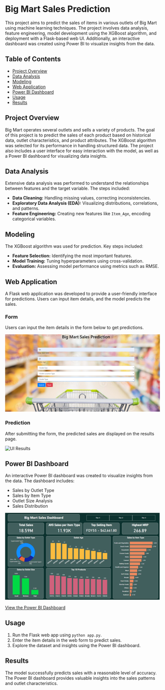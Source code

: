 # Big Mart Sales Prediction

This project aims to predict the sales of items in various outlets of Big Mart using machine learning techniques. The project involves data analysis, feature engineering, model development using the XGBoost algorithm, and deployment with a Flask-based web UI. Additionally, an interactive dashboard was created using Power BI to visualize insights from the data.

## Table of Contents

- [Project Overview](#project-overview)
- [Data Analysis](#data-analysis)
- [Modeling](#modeling)
- [Web Application](#web-application)
- [Power BI Dashboard](#power-bi-dashboard)
- [Usage](#usage)
- [Results](#results)

## Project Overview

Big Mart operates several outlets and sells a variety of products. The goal of this project is to predict the sales of each product based on historical data, outlet characteristics, and product attributes. The XGBoost algorithm was selected for its performance in handling structured data. The project also includes a user interface for easy interaction with the model, as well as a Power BI dashboard for visualizing data insights.

## Data Analysis

Extensive data analysis was performed to understand the relationships between features and the target variable. The steps included:

- **Data Cleaning:** Handling missing values, correcting inconsistencies.
- **Exploratory Data Analysis (EDA):** Visualizing distributions, correlations, and patterns.
- **Feature Engineering:** Creating new features like `Item_Age`, encoding categorical variables.

## Modeling

The XGBoost algorithm was used for prediction. Key steps included:

- **Feature Selection:** Identifying the most important features.
- **Model Training:** Tuning hyperparameters using cross-validation.
- **Evaluation:** Assessing model performance using metrics such as RMSE.

## Web Application

A Flask web application was developed to provide a user-friendly interface for predictions. Users can input item details, and the model predicts the sales.

### Form

Users can input the item details in the form below to get predictions.

![UI Form](Screenshots/UI%20Form.png)

### Prediction

After submitting the form, the predicted sales are displayed on the results page.

![UI Results](Screenshots/UI%20Results.png)

## Power BI Dashboard

An interactive Power BI dashboard was created to visualize insights from the data. The dashboard includes:

- Sales by Outlet Type
- Sales by Item Type
- Outlet Size Analysis
- Sales Distribution

![Power BI Dashboard](Screenshots/Dashboard%20%20Screenshot.png)

[View the Power BI Dashboard](https://app.powerbi.com/view?r=eyJrIjoiZDVkMWU4ZWEtMTk3YS00MGVjLTkxN2MtNjYxZTRmNDYyMmZjIiwidCI6IjcyNmMyZWUzLWY3NmQtNDA1OS05OWNhLWUxOTI3YWIyMmM2NiJ9)

## Usage

1. Run the Flask web app using `python app.py`.
2. Enter the item details in the web form to predict sales.
3. Explore the dataset and insights using the Power BI dashboard.

## Results

The model successfully predicts sales with a reasonable level of accuracy. The Power BI dashboard provides valuable insights into the sales patterns and outlet characteristics.

